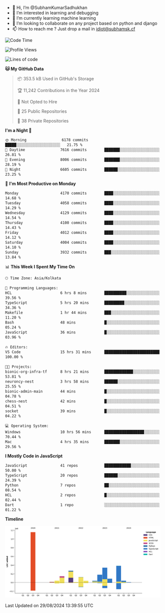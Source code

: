 - 👋 Hi, I’m @SubhamKumarSadhukhan
- 👀 I’m interested in learning and debugging
- 🌱 I’m currently learning machine learning
- 💞️ I’m looking to collaborate on any project based on python and django
- 📫 How to reach me ?
      Just drop a mail in idiot@subhamsk.cf

<!---
SubhamKumarSadhukhan/SubhamKumarSadhukhan is a ✨ special ✨ repository because its `README.md` (this file) appears on your GitHub profile.
You can click the Preview link to take a look at your changes.
--->


<!--START_SECTION:waka-->
![Code Time](http://img.shields.io/badge/Code%20Time-2%2C435%20hrs%2020%20mins-blue)

![Profile Views](http://img.shields.io/badge/Profile%20Views-0-blue)

![Lines of code](https://img.shields.io/badge/From%20Hello%20World%20I%27ve%20Written-2.9%20million%20lines%20of%20code-blue)

**🐱 My GitHub Data** 

> 📦 353.5 kB Used in GitHub's Storage 
 > 
> 🏆 11,242 Contributions in the Year 2024
 > 
> 🚫 Not Opted to Hire
 > 
> 📜 25 Public Repositories 
 > 
> 🔑 38 Private Repositories 
 > 
**I'm a Night 🦉** 

```text
🌞 Morning                6178 commits        █████░░░░░░░░░░░░░░░░░░░░   21.75 % 
🌆 Daytime                7616 commits        ███████░░░░░░░░░░░░░░░░░░   26.81 % 
🌃 Evening                8006 commits        ███████░░░░░░░░░░░░░░░░░░   28.19 % 
🌙 Night                  6605 commits        ██████░░░░░░░░░░░░░░░░░░░   23.25 % 
```
📅 **I'm Most Productive on Monday** 

```text
Monday                   4170 commits        ████░░░░░░░░░░░░░░░░░░░░░   14.68 % 
Tuesday                  4058 commits        ████░░░░░░░░░░░░░░░░░░░░░   14.29 % 
Wednesday                4129 commits        ████░░░░░░░░░░░░░░░░░░░░░   14.54 % 
Thursday                 4100 commits        ████░░░░░░░░░░░░░░░░░░░░░   14.43 % 
Friday                   4012 commits        ████░░░░░░░░░░░░░░░░░░░░░   14.12 % 
Saturday                 4004 commits        ████░░░░░░░░░░░░░░░░░░░░░   14.10 % 
Sunday                   3932 commits        ███░░░░░░░░░░░░░░░░░░░░░░   13.84 % 
```


📊 **This Week I Spent My Time On** 

```text
🕑︎ Time Zone: Asia/Kolkata

💬 Programming Languages: 
HCL                      6 hrs 8 mins        ██████████░░░░░░░░░░░░░░░   39.56 % 
TypeScript               5 hrs 20 mins       █████████░░░░░░░░░░░░░░░░   34.36 % 
Makefile                 1 hr 44 mins        ███░░░░░░░░░░░░░░░░░░░░░░   11.20 % 
Bash                     48 mins             █░░░░░░░░░░░░░░░░░░░░░░░░   05.24 % 
JavaScript               36 mins             █░░░░░░░░░░░░░░░░░░░░░░░░   03.96 % 

🔥 Editors: 
VS Code                  15 hrs 31 mins      █████████████████████████   100.00 % 

🐱‍💻 Projects: 
bionic-org-infra-tf      8 hrs 21 mins       █████████████░░░░░░░░░░░░   53.81 % 
neuroncy-nest            3 hrs 58 mins       ██████░░░░░░░░░░░░░░░░░░░   25.55 % 
bionic-admin-main        44 mins             █░░░░░░░░░░░░░░░░░░░░░░░░   04.78 % 
chess-nest               42 mins             █░░░░░░░░░░░░░░░░░░░░░░░░   04.51 % 
socket                   39 mins             █░░░░░░░░░░░░░░░░░░░░░░░░   04.22 % 

💻 Operating System: 
Windows                  10 hrs 56 mins      ██████████████████░░░░░░░   70.44 % 
Mac                      4 hrs 35 mins       ███████░░░░░░░░░░░░░░░░░░   29.56 % 
```

**I Mostly Code in JavaScript** 

```text
JavaScript               41 repos            ████████████░░░░░░░░░░░░░   50.00 % 
TypeScript               20 repos            ██████░░░░░░░░░░░░░░░░░░░   24.39 % 
Python                   7 repos             ██░░░░░░░░░░░░░░░░░░░░░░░   08.54 % 
HCL                      2 repos             █░░░░░░░░░░░░░░░░░░░░░░░░   02.44 % 
Dart                     1 repo              ░░░░░░░░░░░░░░░░░░░░░░░░░   01.22 % 
```



**Timeline**

![Lines of Code chart](https://raw.githubusercontent.com/SubhamKumarSadhukhan/SubhamKumarSadhukhan/main/assets/bar_graph.png)


 Last Updated on 29/08/2024 13:39:55 UTC
<!--END_SECTION:waka-->
